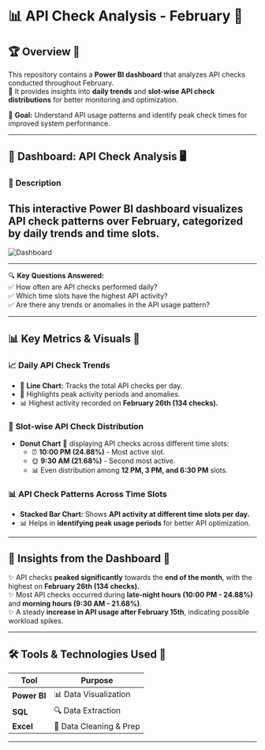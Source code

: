 # 📊 API Check Analysis - February 🚀  

## 🏆 Overview 🌟  
This repository contains a **Power BI dashboard** that analyzes API checks conducted throughout February.  
📅 It provides insights into **daily trends** and **slot-wise API check distributions** for better monitoring and optimization.  

🎯 **Goal:** Understand API usage patterns and identify peak check times for improved system performance.  

---

## 📌 Dashboard: API Check Analysis 🖥️  

### 🎨 **Description**  
This interactive **Power BI dashboard** visualizes API check patterns over February, categorized by daily trends and time slots.  
---

![Dashboard](https://github.com/user-attachments/assets/7e0c1584-685f-4c8c-a49d-5d25a8d246f7)  

---

🔍 **Key Questions Answered:**  
✅ How often are API checks performed daily?  
✅ Which time slots have the highest API activity?  
✅ Are there any trends or anomalies in the API usage pattern?  

---

## 📊 Key Metrics & Visuals 📢  

### 📈 **Daily API Check Trends**  
- 📅 **Line Chart:** Tracks the total API checks per day.  
- 🚀 Highlights peak activity periods and anomalies.  
- 📊 Highest activity recorded on **February 26th (134 checks).**  

### 🥧 **Slot-wise API Check Distribution**  
- **Donut Chart** 🍩 displaying API checks across different time slots:  
  - ⏰ **10:00 PM (24.88%)** - Most active slot.  
  - 🌞 **9:30 AM (21.68%)** - Second most active.  
  - 📊 Even distribution among **12 PM, 3 PM, and 6:30 PM** slots.  

### 📊 **API Check Patterns Across Time Slots**  
- **Stacked Bar Chart:** Shows **API activity at different time slots per day.**  
- 📊 Helps in **identifying peak usage periods** for better API optimization.  

---

## 📌 **Insights from the Dashboard** 🚀  
✨ API checks **peaked significantly** towards the **end of the month**, with the highest on **February 26th (134 checks).**  
✨ Most API checks occurred during **late-night hours (10:00 PM - 24.88%)** and **morning hours (9:30 AM - 21.68%)**.  
✨ A steady **increase in API usage after February 15th**, indicating possible workload spikes.  

---

## 🛠️ **Tools & Technologies Used** 🔧  

| Tool        | Purpose                 |
|-------------|-------------------------|
| **Power BI**  | 📊 Data Visualization  |
| **SQL**       | 🔍 Data Extraction     |
| **Excel**     | 📂 Data Cleaning & Prep |

---

